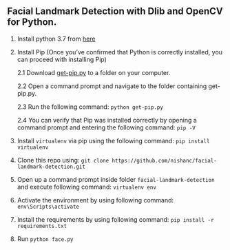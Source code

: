 ## Facial Landmark Detection with Dlib and OpenCV for Python.

1. Install python 3.7 from [here](https://www.python.org/downloads/release/python-374/)
2. Install Pip (Once you’ve confirmed that Python is correctly installed, you can proceed with installing Pip)

    2.1 Download [get-pip.py](https://bootstrap.pypa.io/get-pip.py) to a folder on your computer.

    2.2 Open a command prompt and navigate to the folder containing get-pip.py.

    2.3 Run the following command: `python get-pip.py`

    2.4 You can verify that Pip was installed correctly by opening a command prompt and entering the following command: `pip -V`

3.  Install `virtualenv` via pip using the following command: `pip install virtualenv`

4. Clone this repo using: `git clone https://github.com/nishanc/facial-landmark-detection.git`

5. Open up a command prompt inside folder `facial-landmark-detection` and execute following command: `virtualenv env`

6. Activate the environment by using following command: `env\Scripts\activate`

7. Install the requirements by using following command: `pip install -r requirements.txt`

8. Run `python face.py`